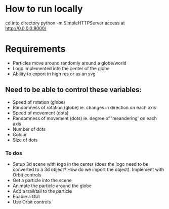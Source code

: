 # How to run locally 
cd into directory
python -m SimpleHTTPServer
access at http://0.0.0.0:8000/

# Requirements
- Particles move around randomly around a globe/world
- Logo implemented into the center of the globe
- Ability to export in high res or as an svg


## Need to be able to control these variables:
- Speed of rotation (globe)
- Randomness of rotation (globe) ie. changes in direction on each axis
- Speed of movement (dots)
- Randomness of movement (dots) ie. degree of 'meandering' on each axis
- Number of dots
- Colour
- Size of dots


### To dos

- Setup 3d scene with logo in the center (does the logo need to be converted to a 3d object? How do we import the object). 
	Implement with Orbit controls
- Get a particle into the scene
- Animate the particle around the globe
- Add a trail/tail to the particle 
- Enable a GUI
- Use Orbit controls
 
